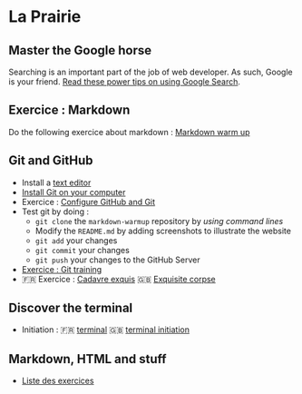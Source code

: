 # La Prairie

## Master the Google horse

Searching is an important part of the job of web developer. As such, Google is your friend. [Read these power tips on using Google Search](./tools/using-google.md).

## Exercice : Markdown

Do the following exercice about markdown : [Markdown warm up](./markdown-warmup.md)

## Git and GitHub

- Install a [text editor](https://github.com/becodeorg/BeCode/wiki/%C3%89diteurs-de-code)
- [Install Git on your computer](./git/exercice-git-1-installation.md)
- Exercice : [Configure GitHub and Git](./git/exercice-git-configuration.md)
- Test git by doing :
  * `git clone` the `markdown-warmup` repository by *using command lines*
  * Modify the `README.md` by adding screenshots to illustrate the website
  * `git add` your changes
  * `git commit` your changes
  * `git push` your changes to the GitHub Server
- [Exercice : Git training](git/exercice-git-training.md)
- :fr: Exercice : [Cadavre exquis](./git/exercice-git-cadavre-exquis.md) :uk: [Exquisite corpse](./git/exercice-git-exquisite-corpse.md)

## Discover the terminal
- Initiation : :fr: [terminal](./tools/initiation_terminal.md) :uk: [terminal initiation](./tools/terminal_initiation.md)

## Markdown, HTML and stuff
- [Liste des exercices](html-css/README.md)

